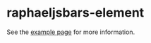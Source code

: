 raphaeljsbars-element
=========

See the [example page](http://g.raphaeljs.com/barchart.html) for more information.
